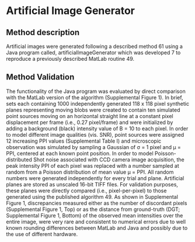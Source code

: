 # Artificial Image Generator
## Method description
Artificial images were generated following a described method 61 using a Java program called, artificialImageGenerator which was developed 7 to reproduce a previously described MatLab routine 49. 

## Method Validation
The functionality of the Java program was evaluated by direct comparison with the MatLab version of the algorithm (Supplemental Figure 1). In brief, sets each containing 1000 independently generated 118 x 118 pixel synthetic planes representing moving blobs were created to contain ten simulated point sources moving on an horizontal straight line at a constant pixel displacement per frame (i.e., 0.27 pixel/frame) and were initialized by adding a background (black) intensity value of B = 10 to each pixel. In order to model different image qualities (vis. SNR), point sources were assigned 12 increasing PPI values (Supplemental Table I) and microscopic observation was simulated by sampling a Gaussian of σ = 1 pixel and µ = PPI, centered at each known point position. In order to model Poisson-distributed Shot noise associated with CCD camera image acquisition, the peak intensity PPI of each pixel was replaced with a number sampled at random from a Poisson distribution of mean value µ = PPI. All random numbers were generated independently for every trial and plane. Artificial planes are stored as unscaled 16-bit TIFF files. For validation purposes, these planes were directly compared (i.e., pixel-per-pixel) to those generated using the published algorithm 49. As shown in Supplemental Figure 1, discrepancies measured either as the number of discordant pixels (Supplemental Figure 1, Top) or as the distance from ground-truth (DGT; Supplemental Figure 1, Bottom) of the observed mean intensities over the entire image, were very rare and consistent to numerical errors due to well known rounding differences between MatLab and Java and possibly due to the use of different hardware.
